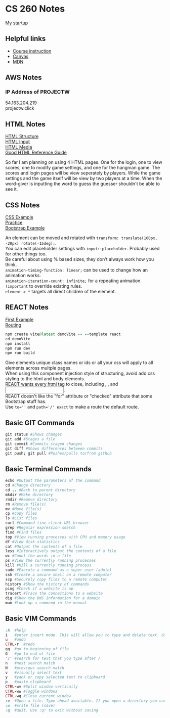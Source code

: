 # CS 260 Notes

[My startup](https://simon.cs260.click)

## Helpful links

- [Course instruction](https://github.com/webprogramming260)
- [Canvas](https://byu.instructure.com)
- [MDN](https://developer.mozilla.org)

## AWS Notes

### IP Address of PROJECTW
54.163.204.219\
projectw.click

## HTML Notes

[HTML Structure](https://codepen.io/wd19/pen/PwYdvee)\
[HTML Input](https://codepen.io/wd19/pen/JoPaqab?editors=1000)\
[HTML Media](https://codepen.io/wd19/pen/qEWMGgm)\
[Good HTML Reference Guide](https://www.w3schools.com/tags/ref_byfunc.asp)

So far I am planning on using 4 HTML pages. One for the login, one to view scores, one to modify game settings, and one for the hangman game. The scores and login pages will be view seperately by players. While the game settings and the game itself will be view by two players at a time. When the word-giver is inputting the word to guess the guesser shouldn't be able to see it.

## CSS Notes

[CSS Example](https://codepen.io/wd19/pen/ByBqbQv)\
[Practice](https://codepen.io/wd19/pen/zxOeqMe)\
[Bootstrap Example](https://codepen.io/wd19/pen/wBwNGNq?editors=1100)

An element can be moved and rotated with `transform: translate(100px, -20px) rotate(-15deg);`.\
You can edit placeholder settings with `input::placeholder`. Probably used for other things too.\
Be careful about using % based sizes, they don't always work how you think.\
`animation-timing-function: linear;` can be used to change how an animation works.\
`animation-iteration-count: infinite;` for a repeating animation.\
`!important` to override existing rules.\
`element > *` targets all direct children of the element.

## REACT Notes

[First Example](https://codepen.io/wd19/pen/RNbzdqb?editors=0110)\
[Routing](https://codepen.io/wd19/pen/XJrLGQB?editors=0110)

```ruby
npm create vite@latest demoVite -- --template react
cd demoVite
npm install
npm run dev
npm run build
```
Give elements unique class names or ids or all your css will apply to all elements across multple pages.\
When using this component injection style of structuring, avoid add css styling to the html and body elements.\
REACT wants every html tag to close, including <image>, <a>, and <input>.\
REACT doesn't like the "for" attribute or "checked" attribute that some Bootstrap stuff has.\
Use `to=''` and `path='/' exact` to make a route the default route.

## Basic GIT Commands
```ruby
git status #Shows changes
git add #Stages a file
git commit #Commits staged changes
git diff #Shows differences between commits
git push; git pull #Pushes/pulls to/from github
```
## Basic Terminal Commands
```ruby
echo #Output the parameters of the command
cd #Change directory
cd .. #Back to parent directory
mkdir #Make directory
rmdir #Remove directory
rm #Remove file(s)
mv #Move file(s)
cp #Copy files
ls #List files
curl #Command line client URL browser
grep #Regular expression search
find #Find files
top #View running processes with CPU and memory usage
df #View disk statistics
cat #Output the contents of a file
less #Interactively output the contents of a file
wc #Count the words in a file
ps #View the currently running processes
kill #Kill a currently running process
sudo #Execute a command as a super user (admin)
ssh #Create a secure shell on a remote computer
scp #Securely copy files to a remote computer
history #Show the history of commands
ping #Check if a website is up
tracert #Trace the connections to a website
dig #Show the DNS information for a domain
man #Look up a command in the manual
```

## Basic VIM Commands
```ruby
:h	#help
i	#enter insert mode. This will allow you to type and delete text. Use ESC to exit insert mode. No other commands will work while in insert mode.
u	#undo
CTRL-r	#redo
gg	#go to beginning of file
G	#go to end of file
'/'	#search for text that you type after /
n	#next search match
N	#previous search match
v	#visually select text
y	#yank or copy selected text to clipboard
p	#paste clipboard
CTRL-wv	#Split window vertically
CTRL-ww	#Toggle windows
CTRL-wq	#Close current window
:e	#Open a file. Type ahead available. If you open a directory you can navigate it in the window
:w	#write file (save)
:q	#quit. Use :q! to exit without saving
```




